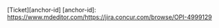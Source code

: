 
[Ticket][anchor-id]
[anchor-id]: https://www.mdeditor.com/https://jira.concur.com/browse/OPI-4999129
